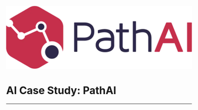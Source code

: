 ![PathAI](https://github.com/oigwe-frx/pathAI-case-study/blob/main/PathAI-Logo-Horizontal-RGB.png)
# AI Case Study: PathAI

---

